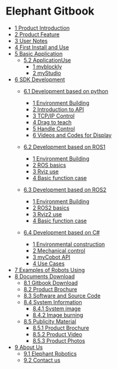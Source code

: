 # Elephant Gitbook

* [1 Product Introduction](1-ProductIntroduction/README.md)
* [2 Product Feature](2-ProductFreature/README.md)
* [3 User Notes](3-UserNotes/README.md)
* [4 First Install and Use](4-FirstInstallAndUse/4.1_320_PI_firstUse.md)
* [5 Basic Application](5-BasicApplication/README.md)
  * [5.2 ApplicationUse](5-BasicApplication/README.md)
    * [1 myblockly](5-BasicApplication/5.2-ApplicationUse/myblockly/320pi/README.md)
    * [2 myStudio](5-BasicApplication/5.2-ApplicationUse/mystudio//320pi/README.md)
* [6 SDK Development](6-SDKDevelopment/README.md)
  * [6.1 Development based on python](10-ApplicationBasePython/README.md)
    * [1 Environment Building](10-ApplicationBasePython/10.1_320_PI-ApplicationPython/1_download.md)
    * [2 Introduction to API](10-ApplicationBasePython/10.1_320_PI-ApplicationPython/2_API.md)
    * [3 TCP/IP Control](10-ApplicationBasePython/10.1_320_PI-ApplicationPython/3_TCPIP.md)
    * [4 Drag to teach](10-ApplicationBasePython/10.1_320_PI-ApplicationPython/4_drag.md)
    * [5 Handle Control](10-ApplicationBasePython/10.1_320_PI-ApplicationPython/5_Handle_control.md)
    * [6 Videos and Codes for Display](10-ApplicationBasePython/10.1_320_PI-ApplicationPython/6_example.md)
  * [6.2 Development based on ROS1](11-ApplicationBaseROS/11.1-ROS1/11.1.2-PI.md)
    * [1 Environment Building](11-ApplicationBaseROS/11.1-ROS1/11.1.2-320PI/11.1.2.1-环境搭建.md)
    * [2 ROS basics](11-ApplicationBaseROS/11.1-ROS1/11.1.2-320PI/11.1.2.2-ROS基础.md)
    * [3 Rviz use](11-ApplicationBaseROS/11.1-ROS1/11.1.2-320PI/11.1.2.3-rviz介绍.md)
    * [4 Basic function case](11-ApplicationBaseROS/11.1-ROS1/11.1.2-320PI/11.1.2.4-基础功能.md)

  * [6.3 Development based on ROS2](11-ApplicationBaseROS/11.2-ROS2/11.2.2-PI.md)
    * [1 Environment Building](11-ApplicationBaseROS/11.2-ROS2/11.2.2-320PI/11.2.2.1-环境搭建.md)
    * [2 ROS2 basics](11-ApplicationBaseROS/11.2-ROS2/11.2.2-320PI/11.2.2.2-ROS2基础.md)
    * [3 Rviz2 use](11-ApplicationBaseROS/11.2-ROS2/11.2.2-320PI/11.2.2.3-rviz2介绍.md)
    * [4 Basic function case](11-ApplicationBaseROS/11.2-ROS2/11.2.2-320PI/11.2.2.4-基础功能.md)
  * [6.4 Development based on C#]()
	  * [1 Environmental construction](15-ApplicationBaseCSharp/15.2-myCobot320-PI.md)
	  * [2 Mechanical control](15-ApplicationBaseCSharp/15.3-angle.md)
	  * [3 myCobot API](15-ApplicationBaseCSharp/15.4-API.md)
	  * [4 Use Cases](15-ApplicationBaseCSharp/15.5-case.md)
* [7 Examples of Robots Using]()
* [8 Documents Download]()
  * [8.1 Gitbook Download]()
  * [8.2 Product Brochure]()
  * [8.3 Software and Source Code]()
  * [8.4 System Information]()
    * [8.4.1 System image](8-FilesDownload/8.4.1_systemImage.md)
    * [8.4.2 Image burning](8-FilesDownload/8.4.2_imageBurning.md)
  * [8.5 Publicity Material]()
    * [8.5.1 Product Brochure]()
    * [8.5.2 Product Video](8-FilesDownload/1_productVideos.md)
    * [8.5.3 Product Photos]()
* [9 About Us]()
  * [9.1 Elephant Robotics](9-AboutUs/9.1_company.md)
  * [9.2 Contact us](9-AboutUs/9.2_contact.md)

